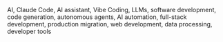 AI, Claude Code, AI assistant, Vibe Coding, LLMs, software development, code generation, autonomous agents, AI automation, full-stack development, production migration, web development, data processing, developer tools
